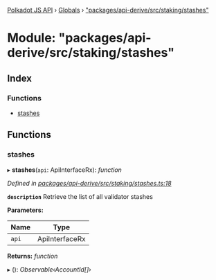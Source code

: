 [Polkadot JS API](../README.md) › [Globals](../globals.md) › ["packages/api-derive/src/staking/stashes"](_packages_api_derive_src_staking_stashes_.md)

# Module: "packages/api-derive/src/staking/stashes"

## Index

### Functions

* [stashes](_packages_api_derive_src_staking_stashes_.md#stashes)

## Functions

###  stashes

▸ **stashes**(`api`: ApiInterfaceRx): *function*

*Defined in [packages/api-derive/src/staking/stashes.ts:18](https://github.com/polkadot-js/api/blob/f43bc32573/packages/api-derive/src/staking/stashes.ts#L18)*

**`description`** Retrieve the list of all validator stashes

**Parameters:**

Name | Type |
------ | ------ |
`api` | ApiInterfaceRx |

**Returns:** *function*

▸ (): *Observable‹AccountId[]›*
